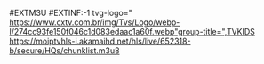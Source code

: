 #EXTM3U
#EXTINF:-1 tvg-logo=" https://www.cxtv.com.br/img/Tvs/Logo/webp-l/274cc93fe150f046c1d083edaac1a60f.webp"group-title=",TVKIDS
https://moiptvhls-i.akamaihd.net/hls/live/652318-b/secure/HQs/chunklist.m3u8
